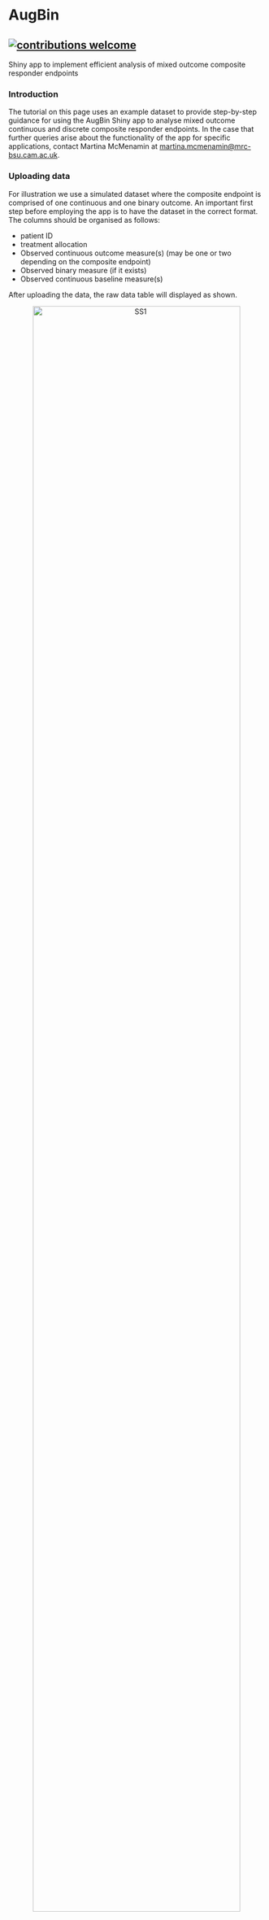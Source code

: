 # AugBin

## [![contributions welcome](https://img.shields.io/badge/contributions-welcome-brightgreen.svg?style=flat)](https://github.com/dwyl/esta/issues)

Shiny app to implement efficient analysis of mixed outcome composite responder endpoints 

### Introduction
The tutorial on this page uses an example dataset to provide step-by-step guidance for using the AugBin Shiny app to analyse mixed outcome continuous and discrete composite responder endpoints. In the case that further queries arise about the functionality of the app for specific applications, contact Martina McMenamin at <martina.mcmenamin@mrc-bsu.cam.ac.uk>.

### Uploading data
For illustration we use a simulated dataset where the composite endpoint is comprised of one continuous and one binary outcome. An important first step before employing the app is to have the dataset in the correct format. The columns should be organised as follows:
* patient ID 
* treatment allocation
* Observed continuous outcome measure(s) (may be one or two depending on the composite endpoint)
* Observed binary measure (if it exists)
* Observed continuous baseline measure(s) 

After uploading the data, the raw data table will displayed as shown.

<p align="center">
<img src="/Images/SS1.png" title="SS1" width="90%" />
</p>

### Visualising data
The raw data can then be visualised by group using a boxplot, histogram, density, bar graph or violin plot, depending on the outcome type. 

<p align="center">
<img src="/Images/SS2.png" title="SS2" width="75%" align="center" />
</p>
 
The example below shows a boxplot of the continuous outcome variable by treatment arm. The raw data points may be included or excluded from the plots as shown.

<p align="center">
<img src="/Images/SS3.png" title="SS3" width="48%" align="center"/> <img src="/Images/SS4.png" title="SS4" width="48%" align="center"/>
</p>

### Composite structure
The 'Composite Structure' panel allows the user to select the number of continuous and binary outcomes that make up the composite endpoint. This may be one or two continuous measures and zero or one binary measures. Note that the composite may include any number of discrete variables however these must be combined to a single binary discrete response indicator. Additional continuous measures may also be incorporated in this way. 

'Generate Model' will show the corresponding model fitted, which is shown below for this example. For further information on the model and how the probability of response and standard errors are obtained see <https://arxiv.org/abs/1902.07037>. 

<p align="center">
<img src="/Images/SS5.png" title="SS5" width="85%" />
</p>

When the composite combines any mixture of continuous and discrete components the latent variable model is used. For two continuous and one binary it takes the form shown below.

<p align="center">
<img src="/Images/SS8.png" title="SS8" width="85%" />
</p>

If the composite is comprised only of continuous measures a normal distribution of the appropriate dimension is assumed. 

<p align="center">
<img src="/Images/SS6.png" title="SS6" width="85%" /> <img src="/Images/SS7.png" title="SS7" width="85%" />
</p>

### Analysis
The Analysis tab follows which allows the user to enter the dichotomisation threshold for the continuous components. The input depends on the structure selected as shown.

<p align="center">
<img src="/Images/SS13.png" title="SS13" width="17%" /> <img src="/Images/SS13a.png" title="SS13a" width="81%" /> 
<img src="/Images/SS14.png" title="SS14" width="22%" /> <img src="/Images/SS14a.png" title="SS14a" width="75%" />
</p>

Clicking the 'Run Analysis' button starts the analysis. This stage involves the following steps:
1. The model is fit and maximum likelihood parameter estimates are obtained
2. The covariance matrix of the parameter estimates is obtained by inverting the Hessian
3. Numerical integration is implemented to obtain the probability of response in each arm
4. Treatment effects in the form of the log-odds ratio, log-risk ratio and risk difference are calculated
5. Partial derivatives of the treatment effect estimates with respect to the parameter estimates are computed
6. Standard error estimates for the treatment effect estimates are obtained using the delta method 
7. These are used to give 95% confidence intervals
8. A logistic regression model on the overall response endpoint is implemented for comparison (Standard Binary method)

This process may take anywhere between a few seconds and a few minutes depending on the complexity of the endpoint. A loading bar will show to indicate when the analysis is still running and if any errors occur then they will be displayed in the Analysis panel. The output is as shown below where the probability of response in each arm for both methods is shown in a table. The plots indicate the treatment effect point estimates and 95% confidence intervals. Note that the improvement in efficiency from the augmented approach depends on the response in each arm and the dichotisation threshold, as illustrated.

<p align="center">
<img src="/Images/SS9.png" title="SS9" width="80%" /> <img src="/Images/SS10.png" title="SS10" width="80%" />
</p>

#### Transforming continuous components
The continuous outcome data may be transformed using a Box-Cox transformation, more details of which are available at <https://doi.org/10.1111/j.2517-6161.1964.tb00553.x>. This is achieved by using the selection shown below and executed using the 'Run Analysis' button. 

<p align="center">
<img src="/Images/SS11.png" title="SS11" width="80%" />
</p>

#### Goodness-of-fit
The final panel shows the goodness-of-fit for the model fitted in the augmented approach. This is evaluated using modified Pearson residuals, which are shown in the left hand plot. The right hand plot shows the density of the residuals which should follow a chi-squared distribution if the model is a good fit.  

<p align="center">
<img src="/Images/SS12.png" title="SS12" width="80%" />
</p>

This tutorial has illustrated the functionality of AugBin for one example. For more information on the methods go to <https://arxiv.org/abs/1902.07037> or to obtain the underlying R code, visit <https://github.com/martinamcm/Complex-Composite-Endpoints>. For any further queries email <martina.mcmenamin@mrc-bsu.cam.ac.uk>. 
